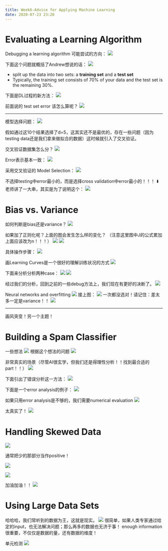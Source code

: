 ```yaml
---
title: Week6-Advice for Applying Machine Learning
date: 2020-07-23 23:26
---
```


# Evaluating a Learning Algorithm
Debugging a learning algorithm 可能尝试的方向：
![](./_image/2020-07/2020-07-23-23-27-24.png?r=59)

下面这个问题就概括了Andrew想说的话：
![](./_image/2020-07/2020-07-23-23-32-27.png?r=61)

* split up the data into two sets: a **training set** and a **test set**
* Typically, the training set consists of 70% of your data and the test set is the remaining 30%.

下面是DL过程的新方法：
![](./_image/2020-07/2020-07-23-23-52-40.png)

前面说的 test set error 该怎么算呢？
![](./_image/2020-07/2020-07-23-23-51-23.png?r=72)

- - - - - 
模型选择问题：
![](./_image/2020-07/2020-07-24-00-06-39.png?r=67)

假如通过这10个结果选择了d=5，这其实还不是最优的，存在一些问题（因为testing data还是我们拿来做拟合的数据）这时候就引入了交叉验证。

交叉验证数据集怎么分？
![](./_image/2020-07/2020-07-24-00-33-07.png)

Error表示基本一致：
![](./_image/2020-07/2020-07-24-00-11-10.png?r=63)

采用交叉验证的 Model Selection：
![](./_image/2020-07/2020-07-24-00-31-32.png?r=65)

不选择testing中error最小的，而是选择cross validation中error最小的！！！
⬇️
老师讲了一大串，其实是为了说明这个：
![](./_image/2020-07/2020-07-24-00-28-37.png?r=72)

# Bias vs. Variance

如何判断是bias还是variance？
![](./_image/2020-07/2020-07-24-06-54-48.png?r=65)

如果加了正则化呢？上面的图会发生怎么样的变化？
（注意这里图中J的公式累加上面应该改为n！！！）
![](./_image/2020-07/2020-07-24-07-08-49.png?r=70)
![](./_image/2020-07/2020-07-24-07-04-58.png?r=67)

具体操作步骤：
![](./_image/2020-07/2020-07-24-07-07-16.png?r=78)

画Learning Curves是一个很好的理解训练状况的方式
![](./_image/2020-07/2020-07-24-08-05-09.png?r=70)

下面来分析分析两种case：
![](./_image/2020-07/2020-07-24-08-08-26.png?r=72)
![](./_image/2020-07/2020-07-24-08-11-11.png?r=74)

经过我们的分析，回到之前的一些debug方法上，我们现在有更好的决断了。
![](./_image/2020-07/2020-07-24-08-18-24.png?r=75)

Neural networks and overfitting
![](./_image/2020-07/2020-07-24-08-20-18.png?r=77)
接上图：
![](./_image/2020-07/2020-07-24-08-25-59.png?r=79)
一次都没选对！请记住：差太多一定是variance！！
![](./_image/2020-07/2020-07-24-08-22-55.png?r=68)

- - - - - 
画风突变！另一个主题！

# Building a Spam Classifier
一些想法
![](./_image/2020-07/2020-07-24-10-04-44.png?r=67)
根据这个想法的问题
![](./_image/2020-07/2020-07-24-10-03-37.png?r=73)

非常真实的场景（尽管AI很玄学，但我们还是得理性分析！！找到最合适的part！！）
![](./_image/2020-07/2020-07-24-10-05-49.png)

下面引出了错误分析这一方法：
![](./_image/2020-07/2020-07-24-10-08-36.png?r=78)

下面是一个error analysis的例子：
![](./_image/2020-07/2020-07-24-10-15-53.png?r=72)

如果只用error analysis是不够的，我们需要numerical evaluation
![](./_image/2020-07/2020-07-24-10-20-11.png?r=76)

太真实了！
![](./_image/2020-07/2020-07-24-10-21-57.png)


# Handling Skewed Data
![](./_image/2020-07/2020-07-24-10-30-35.png?r=80)

通常把少的那部分当作positive！

![](./_image/2020-07/2020-07-24-10-42-39.png?r=80)

![](./_image/2020-07/2020-07-24-10-41-28.png)

加油加油！！
![](./_image/2020-07/2020-07-24-10-46-10.png?r=75)

# Using Large Data Sets

哈哈哈，我们常听到的数据为王，这就是现实。
![](./_image/2020-07/2020-07-24-10-50-10.png?r=71)
很简单，如果人类专家通过给定的input，也无法解决问题；那么再多的数据也无济于事！
enough information很重要，不仅仅是数据的量，还有数据的维度！

单元检测
![](./_image/2020-07/2020-07-24-11-05-41.png?r=65)


